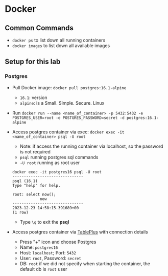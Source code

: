 # Docker

## Common Commands

- `docker ps` to list down all running containers
- `docker images` to list down all available images

## Setup for this lab

### Postgres

- Pull Docker image: `docker pull postgres:16.1-alpine`
  - `16.1`: version
  - `alpine`: is a Small. Simple. Secure. Linux
- Run `docker run --name <name_of_container> -p 5432:5432 -e POSTGRES_USER=root -e POSTGRES_PASSWORD=secret -d postgres:16.1-alpine`
- Access postgres container via exec: `docker exec -it <name_of_container> psql -U root`

  - Note: if access the running container via localhost, so the password is not required
  - `psql` running postgres sql commands
  - `-U root` running as root user

  ```shell
  docker exec -it postgres16 psql -U root
  -------------------------------
  psql (16.1)
  Type "help" for help.

  root: select now();
              now
  -------------------------------
  2023-12-23 14:58:15.391689+00
  (1 row)
  ```

  - Type `\q` to exit the **psql**

- Access postgres container via [TablePlus](https://tableplus.com/) with connection details
  - Press "+" icon and choose Postgres
  - Name: `postgres16`
  - Host: `localhost`; Port: `5432`
  - User: `root`, Password: `secret`
  - DB: `root` if we did not specify when starting the container, the default db is `root` user
